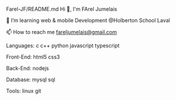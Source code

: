 Farel-JF/README.md
Hi 👋, I'm FArel Jumelais

🌱 I’m learning web & mobile Development @Holberton School Laval

📫 How to reach me fareljumelais@gmail.com

Languages:
c c++ python javascript typescript

Front-End:
html5 css3

Back-End:
nodejs

Database:
mysql sql

Tools:
linux git

